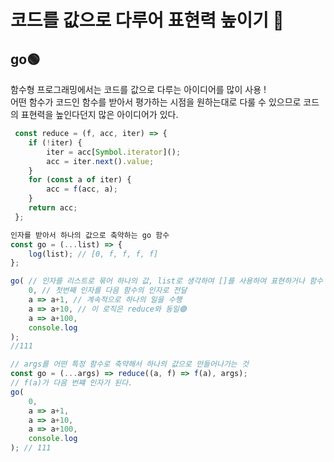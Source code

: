 # 코드를 값으로 다루어 표현력 높이기 🤔

## go🟢
함수형 프로그래밍에서는 코드를 값으로 다루는 아이디어를 많이 사용 !<br>
어떤 함수가 코드인 함수를 받아서 평가하는 시점을 원하는대로 다룰 수 있으므로 코드의 표현력을 높인다던지 많은 아이디어가 있다.
```javascript
 const reduce = (f, acc, iter) => {
    if (!iter) {
        iter = acc[Symbol.iterator](); 
        acc = iter.next().value;
    } 
    for (const a of iter) {
        acc = f(acc, a);
    }
    return acc; 
 };

인자를 받아서 하나의 값으로 축약하는 go 함수
const go = (...list) => {
    log(list); // [0, f, f, f, f]
};

go( // 인자를 리스트로 묶어 하나의 값, list로 생각하여 []를 사용하여 표현하거나 함수 호출부분에서 인자에 ...전개연산자 사용하여 표현
    0, // 첫번째 인자를 다음 함수의 인자로 전달
    a => a+1, // 계속적으로 하나의 일을 수행 
    a => a+10, // 이 로직은 reduce와 동일🟢
    a => a+100,
    console.log
);
//111

// args를 어떤 특정 함수로 축약해서 하나의 값으로 만들어나가는 것
const go = (...args) => reduce((a, f) => f(a), args);
// f(a)가 다음 번쨰 인자가 된다.
go(
    0,
    a => a+1,
    a => a+10,
    a => a+100,
    console.log
); // 111
```